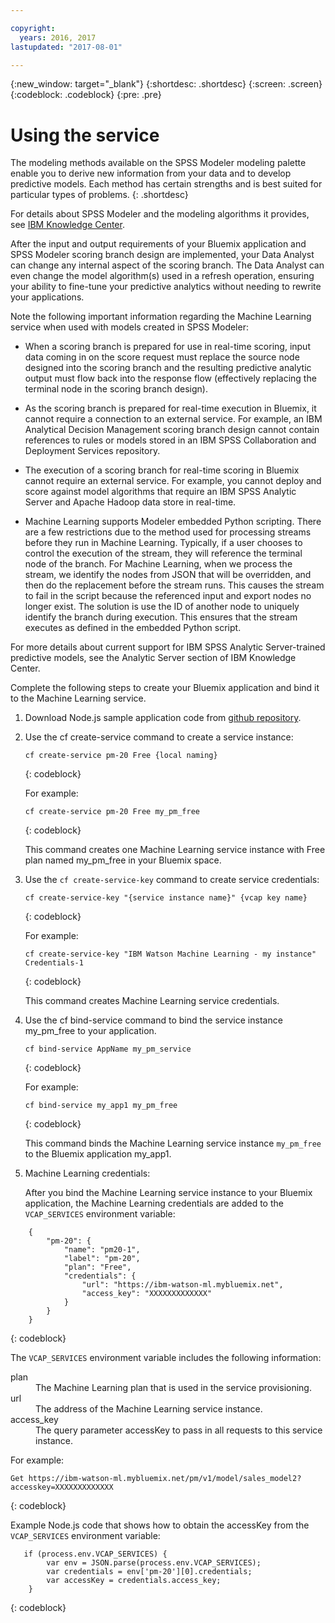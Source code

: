 ```yaml
---

copyright:
  years: 2016, 2017
lastupdated: "2017-08-01"

---
```


{:new_window: target="_blank"}
{:shortdesc: .shortdesc}
{:screen: .screen}
{:codeblock: .codeblock}
{:pre: .pre}

# Using the service

The modeling methods available on the SPSS Modeler modeling
palette enable you to derive new information from your data and
to develop predictive models. Each method has certain strengths
and is best suited for particular types of problems.
{: .shortdesc}

For details
about SPSS Modeler and the modeling algorithms it provides, see
[IBM Knowledge Center](https://www.ibm.com/support/knowledgecenter/SS3RA7).

After the input and output requirements of your Bluemix
application and SPSS Modeler scoring branch design are
implemented, your Data Analyst can change any internal aspect of
the scoring branch. The Data Analyst can even change the model
algorithm(s) used in a refresh operation, ensuring your ability
to fine-tune your predictive analytics without needing to rewrite
your applications.

Note the following important information regarding the Machine
Learning service when used with models created in SPSS Modeler:

*  When a scoring branch is prepared for use in real-time
   scoring, input data coming in on the score request must
   replace the source node designed into the scoring branch and
   the resulting predictive analytic output must flow back into
   the response flow (effectively replacing the terminal node in
   the scoring branch design).

*  As the scoring branch is prepared for real-time execution in
   Bluemix, it cannot require a connection to an external
   service. For example, an IBM Analytical Decision Management
   scoring branch design cannot contain references to rules or
   models stored in an IBM SPSS Collaboration and Deployment
   Services repository.

*  The execution of a scoring branch for real-time scoring in
   Bluemix cannot require an external service. For example, you
   cannot deploy and score against model algorithms that require
   an IBM SPSS Analytic Server and Apache Hadoop data store in
   real-time.

*  Machine Learning supports Modeler embedded Python scripting.
   There are a few restrictions due to the method used for
   processing streams before they run in Machine Learning.
   Typically, if a user chooses to control the execution of the
   stream, they will reference the terminal node of the branch.
   For Machine Learning, when we process the stream, we identify
   the nodes from JSON that will be overridden, and then do the
   replacement before the stream runs. This causes the stream to
   fail in the script because the referenced input and export
   nodes no longer exist. The solution is use the ID of another
   node to uniquely identify the branch during execution. This
   ensures that the stream executes as defined in the embedded
   Python script.

For more details about current support for IBM SPSS Analytic
Server-trained predictive models, see the Analytic Server section
of IBM Knowledge Center.

Complete the following steps to create your Bluemix application and bind it to the Machine Learning service.

1. Download Node.js sample application code from [github repository](https://github.com/pmservice/customer-satisfaction-prediction). 
   
2. Use the cf create-service command to create a service
   instance:

   ```
   cf create-service pm-20 Free {local naming}
   ```
   {: codeblock}

   For example:

   ```
   cf create-service pm-20 Free my_pm_free
   ```
   {: codeblock}

   This command creates one Machine Learning service instance
   with Free plan named my_pm_free in your Bluemix space.

3. Use the `cf create-service-key` command to create service
   credentials:

   ```
   cf create-service-key "{service instance name}" {vcap key name}
   ```
   {: codeblock}

   For example:

   ```
   cf create-service-key "IBM Watson Machine Learning - my instance" Credentials-1
   ```
   {: codeblock}

   This command creates Machine Learning service credentials.

4. Use the cf bind-service command to bind the service instance
   my_pm_free to your application.

   ```
   cf bind-service AppName my_pm_service
   ```
   {: codeblock}

   For example:

   ```
   cf bind-service my_app1 my_pm_free
   ```
   {: codeblock}

   This command binds the Machine Learning service instance
   `my_pm_free` to the Bluemix application my_app1.

5. Machine Learning credentials:

   After you bind the Machine Learning service instance to your
   Bluemix application, the Machine Learning credentials are
   added to the `VCAP_SERVICES` environment variable:

```
    {   
        "pm-20": {      
            "name": "pm20-1",
            "label": "pm-20",
            "plan": "Free",
            "credentials": {
                "url": "https://ibm-watson-ml.mybluemix.net",
                "access_key": "XXXXXXXXXXXXX"
            }
        }       
    }
```
{: codeblock}

   The `VCAP_SERVICES` environment variable includes the following
   information:

   <dl>

   <dt>plan</dt>
   <dd>The Machine Learning plan that is used in the service provisioning.</dd>

   <dt>url</dt>
   <dd>The address of the Machine Learning service instance.</dd>

   <dt>access_key</dt>
   <dd>The query parameter accessKey to pass in all requests
            to this service instance.</dd>

   </dl>

For example:             

```
Get https://ibm-watson-ml.mybluemix.net/pm/v1/model/sales_model2?accesskey=XXXXXXXXXXXXX
```
{: codeblock}

   Example Node.js code that shows how to obtain the accessKey
   from the `VCAP_SERVICES` environment variable:

```
   if (process.env.VCAP_SERVICES) {
        var env = JSON.parse(process.env.VCAP_SERVICES);
        var credentials = env['pm-20'][0].credentials;
        var accessKey = credentials.access_key;
    }
```
{: codeblock}
